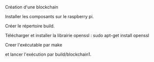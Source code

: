 Création d'une blockchain

Installer les composants sur le raspberry pi.

Créer le répertoire build.

Télécharger et installer la librairie openssl  : sudo apt-get install openssl

Creer l'exécutable par make

et lancer l'exécution par build/blockchain1.
